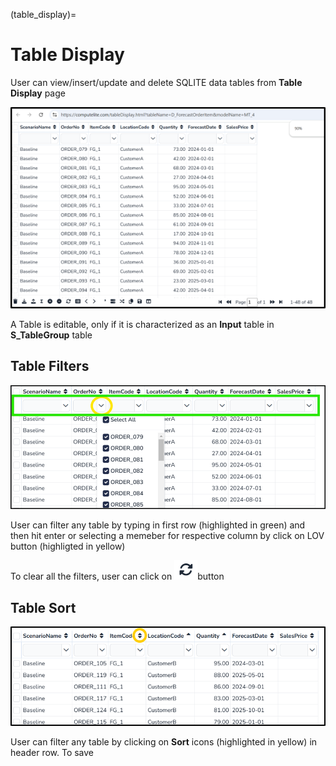 (table_display)=

# Table Display

User can view/insert/update and delete SQLITE data tables from **Table Display** page

![Table Display](../images/table_display.png)

A Table is editable, only if it is characterized as an **Input** table in **S_TableGroup** table

## Table Filters

![Table Filters](../images/table_filters.png)

User can filter any table by typing in first row (highlighted in green) and then hit enter or selecting a memeber for respective column by click on LOV button (highligted in yellow)

To clear all the filters, user can click on ![Clear Filter](../images/icons/refresh_icon.png)button

## Table Sort

![Table Sort](../images/table_sort.png)

User can filter any table by clicking on **Sort** icons (highlighted in yellow) in header row. To save 



